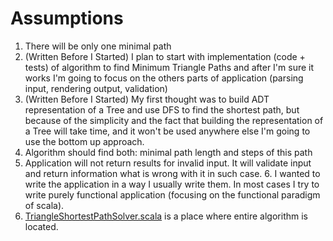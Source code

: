 # Assumptions

1. There will be only one minimal path 
2. (Written Before I Started) I plan to start with implementation (code + tests) of algorithm to find Minimum Triangle Paths and after I'm sure it
works I'm going to focus on the others parts of application (parsing input, rendering output, validation)
3. (Written Before I Started) My first thought was to build ADT representation of a Tree and use DFS to find the shortest path, but because of the simplicity 
and the fact that building the representation of a Tree will take time, and it won't be used anywhere else I'm going to use
the bottom up approach.
4. Algorithm should find both: minimal path length and steps of this path 
5. Application will not return results for invalid input. It will validate input and return information what is wrong with it in such case.
    6. I wanted to write the application in a way I usually write them. In most cases I try to write purely functional application (focusing on the functional paradigm of scala). 
7. [TriangleShortestPathSolver.scala](src/main/scala/com/assignment/algorithm/TriangleShortestPathAlgorithm.scala) is a place where entire algorithm is located.